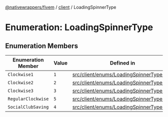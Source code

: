 [@nativewrappers/fivem](../../README.md) / [client](../README.md) / LoadingSpinnerType

# Enumeration: LoadingSpinnerType

## Enumeration Members

| Enumeration Member | Value | Defined in |
| ------ | ------ | ------ |
| `Clockwise1` | `1` | [src/client/enums/LoadingSpinnerType.ts:2](https://github.com/nativewrappers/fivem/blob/6b247f1270087bcd3ee455389e3e7f1c86c9b619/src/client/enums/LoadingSpinnerType.ts#L2) |
| `Clockwise2` | `2` | [src/client/enums/LoadingSpinnerType.ts:3](https://github.com/nativewrappers/fivem/blob/6b247f1270087bcd3ee455389e3e7f1c86c9b619/src/client/enums/LoadingSpinnerType.ts#L3) |
| `Clockwise3` | `3` | [src/client/enums/LoadingSpinnerType.ts:4](https://github.com/nativewrappers/fivem/blob/6b247f1270087bcd3ee455389e3e7f1c86c9b619/src/client/enums/LoadingSpinnerType.ts#L4) |
| `RegularClockwise` | `5` | [src/client/enums/LoadingSpinnerType.ts:6](https://github.com/nativewrappers/fivem/blob/6b247f1270087bcd3ee455389e3e7f1c86c9b619/src/client/enums/LoadingSpinnerType.ts#L6) |
| `SocialClubSaving` | `4` | [src/client/enums/LoadingSpinnerType.ts:5](https://github.com/nativewrappers/fivem/blob/6b247f1270087bcd3ee455389e3e7f1c86c9b619/src/client/enums/LoadingSpinnerType.ts#L5) |

